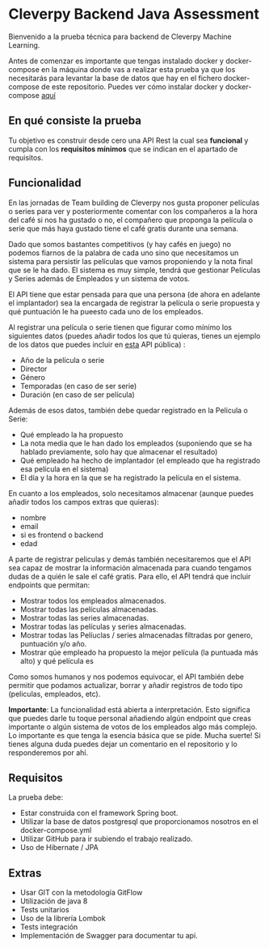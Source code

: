 # Cleverpy Backend Java Assessment
Bienvenido a la prueba técnica para backend de Cleverpy Machine Learning.

Antes de comenzar es importante que tengas instalado docker y docker-compose en la máquina donde vas a realizar esta prueba ya que los necesitarás para levantar la base de datos que hay en el fichero docker-compose de este repositorio.
Puedes ver cómo instalar docker y docker-compose [aquí](https://docs.docker.com/compose/install/)

## En qué consiste la prueba
Tu objetivo es construir desde cero una API Rest la cual sea **funcional** y cumpla con los **requisitos mínimos** que se indican en el apartado de requisitos.

## Funcionalidad
En las jornadas de Team building de Cleverpy nos gusta proponer películas o series para ver y posteriormente comentar con los compañeros a la hora del café si nos ha gustado o no, el compañero que proponga la película o serie que más haya gustado tiene el café gratis durante una semana.

Dado que somos bastantes competitivos (y hay cafés en juego) no podemos fiarnos de la palabra de cada uno sino que necesitamos un sistema para persistir las películas que vamos proponiendo y la nota final que se le ha dado. El sistema es muy simple, tendrá que gestionar Películas y Series además de Empleados y un sistema de votos.

El API tiene que estar pensada para que una persona (de ahora en adelante el implantador) sea la encargada de registrar la película o serie propuesta y qué puntuación le ha pueesto cada uno de los empleados. 

Al registrar una película o serie tienen que figurar como mínimo los siguientes datos (puedes añadir todos los que tú quieras, tienes un ejemplo de los datos que puedes incluir en [esta](https://www.themoviedb.org/documentation/api) API pública) :
  - Año de la película o serie
  - Director
  - Género
  - Temporadas (en caso de ser serie)
  - Duración (en caso de ser película)

Además de esos datos, también debe quedar registrado en la Película o Serie:
  - Qué empleado la ha propuesto
  - La nota media que le han dado los empleados (suponiendo que se ha hablado previamente, solo hay que almacenar el resultado)
  - Qué empleado ha hecho de implantador (el empleado que ha registrado esa película en el sistema)
  - El día y la hora en la que se ha registrado la película en el sistema.

En cuanto a los empleados, solo necesitamos almacenar (aunque puedes añadir todos los campos extras que quieras):
  - nombre
  - email
  - si es frontend o backend
  - edad

A parte de registrar peliculas y demás también necesitaremos que el API sea capaz de mostrar la información almacenada para cuando tengamos dudas de a quién le sale el café gratis. Para ello, el API tendrá que incluir endpoints que permitan:
  - Mostrar todos los empleados almacenados.
  - Mostrar todas las películas almacenadas.
  - Mostrar todas las series almacenadas.
  - Mostrar todas las películas y series almacenadas.
  - Mostrar todas las Pelíuclas / series almacenadas filtradas por genero, puntuación y/o año.
  - Mostrar qúe empleado ha propuesto la mejor película (la puntuada más alto) y qué película es

Como somos humanos y nos podemos equivocar, el API también debe permitir que podamos actualizar, borrar y añadir registros de todo tipo (peliculas, empleados, etc).

**Importante**: La funcionalidad está abierta a interpretación. Esto significa que puedes darle tu toque personal añadiendo algún endpoint que creas importante o algún sistema de votos de los empleados algo más complejo. Lo importante es que tenga la esencia básica que se pide.
Mucha suerte! Si tienes alguna duda puedes dejar un comentario en el repositorio y lo responderemos por ahí.


## Requisitos
La prueba debe:
  - Estar construida con el framework Spring boot.
  - Utilizar la base de datos postgresql que proporcionamos nosotros en el docker-compose.yml
  - Utilizar GitHub para ir subiendo el trabajo realizado.
  - Uso de Hibernate / JPA
  
## Extras
  - Usar GIT con la metodología GitFlow
  - Utilización de java 8
  - Tests unitarios
  - Uso de la librería Lombok
  - Tests integración
  - Implementación de Swagger para documentar tu api.

